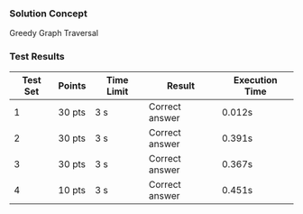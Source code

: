 ### Solution Concept

Greedy Graph Traversal

### Test Results

| Test Set | Points | Time Limit | Result | Execution Time |
|----------|---------|------------|---------|----------------|
| 1 | 30 pts | 3 s | Correct answer | 0.012s |
| 2 | 30 pts | 3 s | Correct answer | 0.391s |
| 3 | 30 pts | 3 s | Correct answer | 0.367s |
| 4 | 10 pts | 3 s | Correct answer | 0.451s |